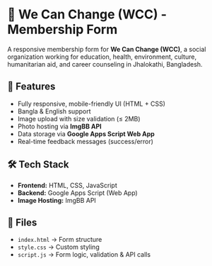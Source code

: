 # 🌱 We Can Change (WCC) - Membership Form  

A responsive membership form for **We Can Change (WCC)**, a social organization working for education, health, environment, culture, humanitarian aid, and career counseling in Jhalokathi, Bangladesh.  

## 🚀 Features
- Fully responsive, mobile-friendly UI (HTML + CSS)  
- Bangla & English support  
- Image upload with size validation (≤ 2MB)  
- Photo hosting via **ImgBB API**  
- Data storage via **Google Apps Script Web App**  
- Real-time feedback messages (success/error)  

## 🛠️ Tech Stack
- **Frontend:** HTML, CSS, JavaScript  
- **Backend:** Google Apps Script (Web App)  
- **Image Hosting:** ImgBB API  

## 📂 Files
- `index.html` → Form structure  
- `style.css` → Custom styling  
- `script.js` → Form logic, validation & API calls  
